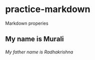 # practice-markdown
Markdown properies

## My name is Murali
###### My father name is Radhakrishna 
